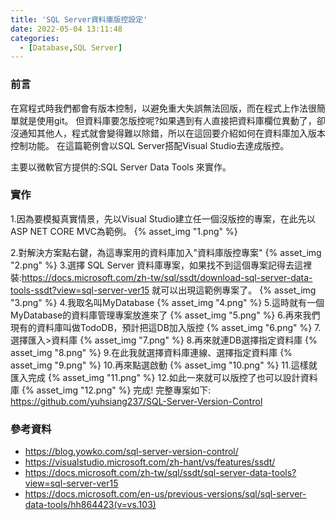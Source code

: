 ```yaml
---
title: 'SQL Server資料庫版控設定'
date: 2022-05-04 13:11:48
categories:
  - [Database,SQL Server]
---
```

### 前言
在寫程式時我們都會有版本控制，以避免重大失誤無法回版，而在程式上作法很簡單就是使用git。
但資料庫要怎版控呢?如果遇到有人直接把資料庫欄位異動了，卻沒通知其他人，程式就會變得難以除錯，所以在這回要介紹如何在資料庫加入版本控制功能。
在這篇範例會以SQL Server搭配Visual Studio去達成版控。

主要以微軟官方提供的:SQL Server Data Tools 來實作。

### 實作
1.因為要模擬真實情景，先以Visual Studio建立任一個沒版控的專案，在此先以ASP NET CORE MVC為範例。
{% asset_img "1.png" %}

2.對解決方案點右鍵，為這專案用的資料庫加入"資料庫版控專案"
{% asset_img "2.png" %}
3.選擇 SQL Server 資料庫專案，如果找不到這個專案記得去這裡裝:https://docs.microsoft.com/zh-tw/sql/ssdt/download-sql-server-data-tools-ssdt?view=sql-server-ver15
就可以出現這範例專案了。
{% asset_img "3.png" %}
4.我取名叫MyDatabase
{% asset_img "4.png" %}
5.這時就有一個MyDatabase的資料庫管理專案放進來了
{% asset_img "5.png" %}
6.再來我們現有的資料庫叫做TodoDB，預計把這DB加入版控
{% asset_img "6.png" %}
7.選擇匯入>資料庫
{% asset_img "7.png" %}
8.再來就連DB選擇指定資料庫
{% asset_img "8.png" %}
9.在此我就選擇資料庫連線、選擇指定資料庫
{% asset_img "9.png" %}
10.再來點選啟動
{% asset_img "10.png" %}
11.這樣就匯入完成
{% asset_img "11.png" %}
12.如此一來就可以版控了也可以設計資料庫
{% asset_img "12.png" %}
完成!
完整專案如下:
https://github.com/yuhsiang237/SQL-Server-Version-Control

### 參考資料
- https://blog.yowko.com/sql-server-version-control/
- https://visualstudio.microsoft.com/zh-hant/vs/features/ssdt/
- https://docs.microsoft.com/zh-tw/sql/ssdt/sql-server-data-tools?view=sql-server-ver15
- https://docs.microsoft.com/en-us/previous-versions/sql/sql-server-data-tools/hh864423(v=vs.103)